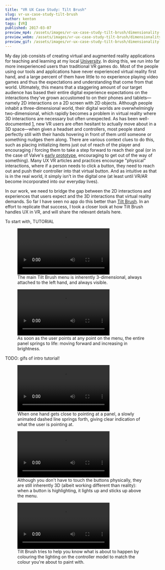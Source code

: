 ```yaml
---
title: "VR UX Case Study: Tilt Brush"
slug: vr-ux-case-study-tilt-brush
author: kenton
tags: [VR]
published: 2017-03-07
preview_mp4: /assets/images/vr-ux-case-study-tilt-brush/dimensionality-of-buttons.mp4
preview_webm: /assets/images/vr-ux-case-study-tilt-brush/dimensionality-of-buttons.webm
preview_gif: /assets/images/vr-ux-case-study-tilt-brush/dimensionality-of-buttons.gif
---
```


My day job consists of creating virtual and augmented reality applications for teaching and learning at my local [University](https://www.ualberta.ca/). In doing this, we run into far more inexperienced users than traditional VR games do. Most of the people using our tools and applications have never experienced virtual reality first hand, and a large percent of them have little to no experience playing video games and thus the expectations and understanding that come from that world. Ultimately, this means that a staggering amount of our target audience has based their entire digital experience expectations on the interactions they've grown accustomed to on their phones and tablets—namely 2D interactions on a 2D screen with 2D objects. Although people inhabit a three-dimensional world, their digital worlds are overwhelmingly two-dimensional, which rapidly becomes a problem in virtual reality where 3D interactions are necessary but often unexpected. As has been well-documented [1](), new VR users are often hesitant to actually move about in a 3D space—when given a headset and controllers, most people stand perfectly still with their hands hovering in front of them until someone or something nudges them along. There are various context clues to do this, such as placing initializing items just out of reach of the player and encouraging / forcing them to take a step forward to reach their goal (or in the case of Valve's [early prototype](https://www.youtube.com/watch?v=BWjP77TztTQ), encouraging to get out of the way of something). Many UX VR articles and practices encourage "physical" interactions, where if a person needs to click a button, they need to reach out and push their controller into that virtual button. And as intuitive as that is in the real world, it simply isn't in the digital one (at least until VR/AR become incorporated into our everyday lives).

In our work, we need to bridge the gap between the 2D interactions and experiences that users expect and the 3D interactions that virtual reality demands. So far I have seen no app do this better than [Tilt Brush](https://www.tiltbrush.com/). In an effort to replicate that success, I took a closer look at how Tilt Brush handles UX in VR, and will share the relevant details here.

To start with, TUTORIAL

<figure>
    <video autoplay loop>
        <source src="/assets/images/vr-ux-case-study-tilt-brush/dimensionality-of-menu.webm" type="video/webm">
        <source src="/assets/images/vr-ux-case-study-tilt-brush/dimensionality-of-menu.mp4" type="video/mp4">
        <img src="/assets/images/vr-ux-case-study-tilt-brush/dimensionality-of-menu.gif">
    </video>
	<figcaption>The main Tilt Brush menu is inherently 3-dimensional, always attached to the left hand, and always visible.</figcaption>
</figure>

<figure>
    <video autoplay loop>
        <source src="/assets/images/vr-ux-case-study-tilt-brush/backpane-highlighting.webm" type="video/webm">
        <source src="/assets/images/vr-ux-case-study-tilt-brush/backpane-highlighting.mp4" type="video/mp4">
        <img src="/assets/images/vr-ux-case-study-tilt-brush/backpane-highlighting.gif">
    </video>
	<figcaption>As soon as the user points at any point on the menu, the entire panel springs to life: moving forward and increasing in brightness.</figcaption>
</figure>

TODO: gifs of intro tutorial!

<figure>
    <video autoplay loop>
        <source src="/assets/images/vr-ux-case-study-tilt-brush/animated-dashed-pointer.webm" type="video/webm">
        <source src="/assets/images/vr-ux-case-study-tilt-brush/animated-dashed-pointer.mp4" type="video/mp4">
        <img src="/assets/images/vr-ux-case-study-tilt-brush/animated-dashed-pointer.gif">
    </video>
	<figcaption>When one hand gets close to pointing at a panel, a slowly animated dashed line springs forth, giving clear indication of what the user is pointing at.</figcaption>
</figure>

<figure>
    <video autoplay loop>
        <source src="/assets/images/vr-ux-case-study-tilt-brush/dimensionality-of-buttons.webm" type="video/webm">
        <source src="/assets/images/vr-ux-case-study-tilt-brush/dimensionality-of-buttons.mp4" type="video/mp4">
        <img src="/assets/images/vr-ux-case-study-tilt-brush/dimensionality-of-buttons.gif">
    </video>
	<figcaption>Although you don't have to touch the buttons physically, they are still inherently 3D (albeit working different than reality): when a button is highlighting, it lights up and sticks up above the menu.</figcaption>
</figure>

<figure>
    <video autoplay loop>
        <source src="/assets/images/vr-ux-case-study-tilt-brush/colour-hint-on-controller.webm" type="video/webm">
        <source src="/assets/images/vr-ux-case-study-tilt-brush/colour-hint-on-controller.mp4" type="video/mp4">
        <img src="/assets/images/vr-ux-case-study-tilt-brush/colour-hint-on-controller.gif">
    </video>
	<figcaption>Tilt Brush tries to help you know what is about to happen by colouring the lighting on the controller model to match the colour you're about to paint with.</figcaption>
</figure>
